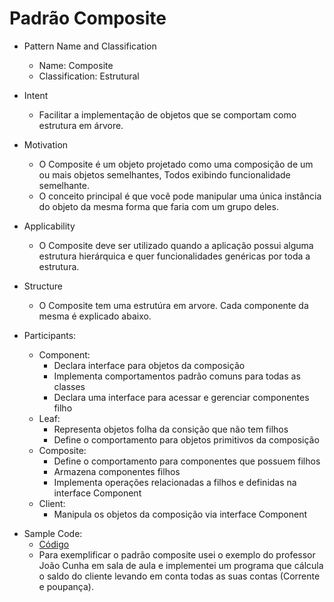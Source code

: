 # Padrão Composite

* Pattern Name and Classification
  - Name: Composite
  - Classification: Estrutural


* Intent
  - Facilitar a implementação de objetos que se comportam como estrutura em árvore.

* Motivation
  - O Composite é um objeto projetado como uma composição de um ou mais objetos semelhantes, Todos exibindo funcionalidade semelhante.
  - O conceito principal é que você pode manipular uma única instância do objeto da mesma forma que faria com um grupo deles.

* Applicability
  - O Composite deve ser utilizado quando a aplicação possui alguma estrutura hierárquica e quer funcionalidades genéricas por toda a estrutura.

* Structure
  - O Composite tem uma estrutúra em arvore. Cada componente da mesma é explicado abaixo.
  
* Participants:
  - Component:
    - Declara interface para objetos da composição
    - Implementa comportamentos padrão comuns para todas as classes
    - Declara uma interface para acessar e gerenciar componentes filho
  - Leaf:
    - Representa objetos folha da consição que não tem filhos
    - Define o comportamento para objetos primitivos da composição
  - Composite:
    - Define o comportamento para componentes que possuem filhos
    - Armazena componentes filhos
    - Implementa operações relacionadas a filhos e definidas na interface Component
  - Client:
    - Manipula os objetos da composição via interface Component
    
 - Sample Code:
    - [Código](https://github.com/aleboer/PadroesDeProjeto/tree/master/Composite/CompositeExemplo/src)
    - Para exemplificar o padrão composite usei o exemplo do professor João Cunha em sala de aula e implementei um programa que cálcula o saldo do cliente levando em conta todas as suas contas (Corrente e poupança).
 

